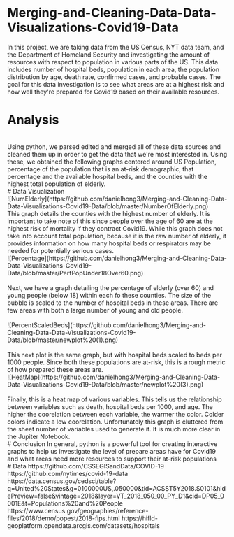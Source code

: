 # Merging-and-Cleaning-Data-Data-Visualizations-Covid19-Data
In this project, we are taking data from the US Census, NYT data team, and the Department of Homeland Security and investigating the amount of resources with respect to population in various parts of the US. This data includes number of hospital beds, population in each area, the population distribution by age, death rate, confirmed cases, and probable cases. The goal for this data investigation is to see what areas are at a highest risk and how well they're prepared for Covid19 based on their available resources.
# Analysis
<br/>
Using python, we parsed edited and merged all of these data sources and cleaned them up in order to get the data that we're most interested in. Using these, we obtained the following graphs centered around US Population, percentage of the population that is an at-risk demographic, that percentage and the available hospital beds, and the counties with the highest total population of elderly.
<br/>
# Data Visualization 
<br/>
![NumElderly](https://github.com/danielhong3/Merging-and-Cleaning-Data-Data-Visualizations-Covid19-Data/blob/master/NumberOfElderly.png)
<br/>
This graph details the counties with the highest number of elderly. It is important to take note of this since people over the age of 60 are at the highest risk of mortality if they contract Covid19. While this graph does not take into account total population, because it is the raw number of elderly, it provides information on how many hospital beds or respirators may be needed for potentially serious cases.
<br/>
![Percentage](https://github.com/danielhong3/Merging-and-Cleaning-Data-Data-Visualizations-Covid19-Data/blob/master/PerfPopUnder18Over60.png)
<br/>
<br/>
Next, we have a graph detailing the percentage of elderly (over 60) and young people (below 18) within each fo these counties. The size of the bubble is scaled to the number of hospital beds in these areas. There are few areas with both a large number of young and old people.
<br/>
<br/>
![PercentScaledBeds](https://github.com/danielhong3/Merging-and-Cleaning-Data-Data-Visualizations-Covid19-Data/blob/master/newplot%20(1).png)
<br/>
<br/>
This next plot is the same graph, but with hospital beds scaled to beds per 1000 people. Since both these populations are at-risk, this is a rough metric of how prepared these areas are.
<br/>
![HeatMap](https://github.com/danielhong3/Merging-and-Cleaning-Data-Data-Visualizations-Covid19-Data/blob/master/newplot%20(3).png)
<br/>
<br/>
Finally, this is a heat map of various variables. This tells us the relationship between variables such as death, hospital beds per 1000, and age. The higher the coorelation between each variable, the warmer the color. Colder colors indicate a low coorelation. Unfortunately this graph is cluttered from the sheet number of variables used to generate it. It is much more clear in the Jupiter Notebook.
<br/>
# Conclusion
In general, python is a powerful tool for creating interactive graphs to help us investigate the level of prepare areas have for Covid19 and what areas need more resources to support their at-risk populations
<br/>
# Data
https://github.com/CSSEGISandData/COVID-19
https://github.com/nytimes/covid-19-data
https://data.census.gov/cedsci/table?q=United%20States&g=0100000US,.050000&tid=ACSST5Y2018.S0101&hidePreview=false&vintage=2018&layer=VT_2018_050_00_PY_D1&cid=DP05_0001E&t=Populations%20and%20People
https://www.census.gov/geographies/reference-files/2018/demo/popest/2018-fips.html
https://hifld-geoplatform.opendata.arcgis.com/datasets/hospitals
